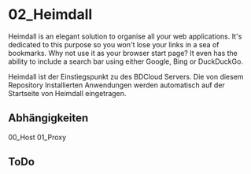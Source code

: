 
# 02_Heimdall

Heimdall is an elegant solution to organise all your web applications. It's dedicated to this purpose so you won't lose your links in a sea of bookmarks. Why not use it as your browser start page? It even has the ability to include a search bar using either Google, Bing or DuckDuckGo.

Heimdall ist der Einstiegspunkt zu des BDCloud Servers. Die von diesem Repository Installierten Anwendungen werden automatisch auf der Startseite von Heimdall eingetragen. 


## Abhängigkeiten

00_Host
01_Proxy


## ToDo


